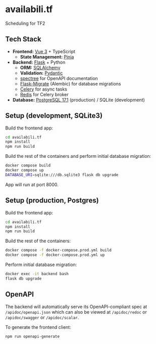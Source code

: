 # availabili.tf

Scheduling for TF2

## Tech Stack

- **Frontend:** [Vue 3](https://v3.vuejs.org/) + TypeScript
    - **State Management:** [Pinia](https://pinia.vuejs.org/)
- **Backend:** [Flask](https://flask.palletsprojects.com/) + Python
    - **ORM:** [SQLAlchemy](https://www.sqlalchemy.org/)
    - **Validation:** [Pydantic](https://pydantic-docs.helpmanual.io/)
    - [spectree](https://spectree.readthedocs.io/en/latest/index.html) for
      OpenAPI documentation
    - [Flask-Migrate](https://flask-migrate.readthedocs.io/en/latest/)
      (Alembic) for database migrations
    - [Celery](https://docs.celeryproject.org/en/stable/) for async tasks
    - [Redis](https://redis.io/) for Celery broker
- **Database:** [PostgreSQL 17.1](https://www.postgresql.org/docs/17/index.html)
  (production) / SQLite (development)

## Setup (development, SQLite3)

Build the frontend app:

```sh
cd availabili.tf
npm install
npm run build
```

Build the rest of the containers and perform initial database migration:

```sh
docker compose build
docker compose up
DATABASE_URI=sqlite:///db.sqlite3 flask db upgrade
```

App will run at port 8000.

## Setup (production, Postgres)

Build the frontend app:

```sh
cd availabili.tf
npm install
npm run build
```

Build the rest of the containers:

```sh
docker compose -f docker-compose.prod.yml build
docker compose -f docker-compose.prod.yml up
```

Perform initial database migration:

```sh
docker exec -it backend bash
flask db upgrade
```

## OpenAPI

The backend will automatically serve its OpenAPI-compliant spec at
`/apidoc/openapi.json` which can also be viewed at `/apidoc/redoc` or
`/apidoc/swagger` or `/apidoc/scalar`.

To generate the frontend client:

```sh
npm run openapi-generate
```
